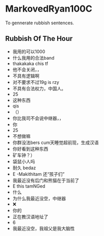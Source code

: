 # MarkovedRyan100C
To gennerate rubbish sentences.
## Rubbish Of The Hour
- 我用的可以1000
- 什么我用的合法band
- thakakaka chis tf
- 他不会关闭，，
- 不具有逻辑啊
- 对不要求不过19g is rzy
- 不具有合法权力，中国人。
- 25
- 这种东西
- qis
- （）
- 你比我司不会说中继器，，
- 你
- 25
- 不想做嘛
- 你群没法bers cum天睡觉超前现，生成汉语
- 你好看到这种东西
- 矿车钟？）
- 袋鼠小人吗
- 耐久 bedaz
- E -Makithitam 还“孩子们”
- 我最近没有后门和熊猫在于当前了
- E this tamNGed
- 什么
- 为什么我最近没空，中继器
- ❌️
- 你的
- 正在教汉语地址了
- 6
- 我最近没空，我祖父是我大脑性
